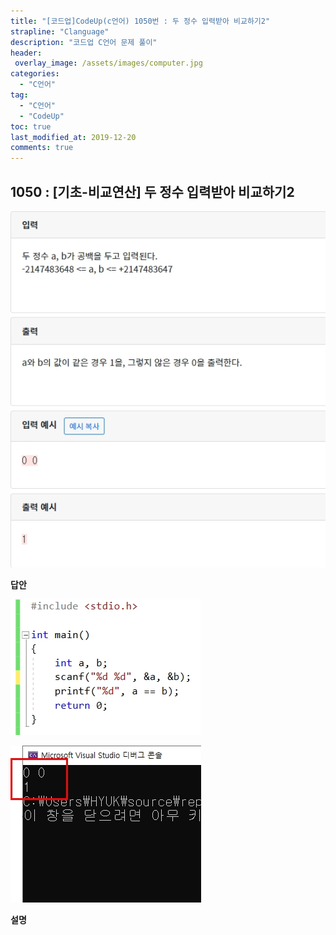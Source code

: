 ```yaml
---
title: "[코드업]CodeUp(c언어) 1050번 : 두 정수 입력받아 비교하기2"
strapline: "Clanguage"
description: "코드업 C언어 문제 풀이"
header:
 overlay_image: /assets/images/computer.jpg
categories:
  - "C언어"
tag:
  - "C언어"
  - "CodeUp"
toc: true
last_modified_at: 2019-12-20
comments: true
---
```


## 1050 : [기초-비교연산] 두 정수 입력받아 비교하기2

![c1050](/assets/images/c1050.jpg)

**답안**<br>

![c1050](/assets/images/c1050-2.jpg)

![c1050](/assets/images/c1050-1.jpg)

**설명**

